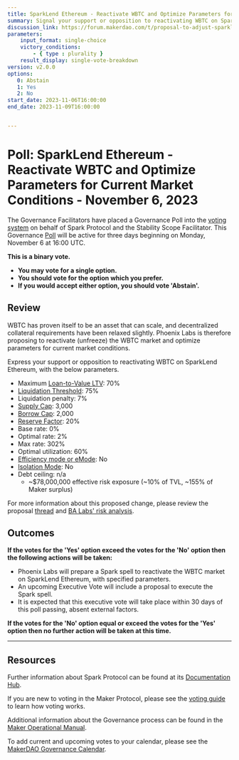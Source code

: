 ```yaml
---
title: SparkLend Ethereum - Reactivate WBTC and Optimize Parameters for Current Market Conditions - November 6, 2023
summary: Signal your support or opposition to reactivating WBTC on SparkLend Ethereum and optimizing parameters for current market conditions.
discussion_link: https://forum.makerdao.com/t/proposal-to-adjust-sparklend-parameters/22542
parameters:
    input_format: single-choice
    victory_conditions:
        - { type : plurality }
    result_display: single-vote-breakdown
version: v2.0.0
options:
   0: Abstain
   1: Yes
   2: No
start_date: 2023-11-06T16:00:00
end_date: 2023-11-09T16:00:00


---
```


# Poll: SparkLend Ethereum - Reactivate WBTC and Optimize Parameters for Current Market Conditions - November 6, 2023

The Governance Facilitators have placed a Governance Poll into the [voting system](https://vote.makerdao.com/polling) on behalf of Spark Protocol and the Stability Scope Facilitator. This Governance [Poll](https://manual.makerdao.com/governance/governance-cycle/weekly-governance-cycle#weekly-governance-cycle-definitions-mip16c1) will be active for three days beginning on Monday, November 6 at 16:00 UTC.

**This is a binary vote.**

- **You may vote for a single option.**
- **You should vote for the option which you prefer.**
- **If you would accept either option, you should vote 'Abstain'.**

## Review

WBTC has proven itself to be an asset that can scale, and decentralized collateral requirements have been relaxed slightly. Phoenix Labs is therefore proposing to reactivate (unfreeze) the WBTC market and optimize parameters for current market conditions. 

Express your support or opposition to reactivating WBTC on SparkLend Ethereum, with the below parameters.

- Maximum [Loan-to-Value LTV](https://docs.aave.com/risk/asset-risk/risk-parameters#loan-to-value): 70%
- [Liquidation Threshold](https://docs.aave.com/risk/asset-risk/risk-parameters#liquidation-threshold): 75%
- Liquidation penalty: 7%
- [Supply Cap](https://docs.sparkprotocol.io/developers/features/supply-borrow-caps#supply-caps): 3,000
- [Borrow Cap](https://docs.sparkprotocol.io/developers/features/supply-borrow-caps#borrow-caps): 2,000
- [Reserve Factor](https://docs.aave.com/risk/asset-risk/risk-parameters#reserve-factor): 20%
- Base rate: 0%
- Optimal rate: 2%
- Max rate: 302%
- Optimal utilization: 60%
- [Efficiency mode or eMode](https://docs.sparkprotocol.io/developers/features/efficiency-mode-emode): No
- [Isolation Mode](https://docs.sparkprotocol.io/developers/features/isolation-mode): No
- Debt ceiling: n/a
  - ~$78,000,000 effective risk exposure (~10% of TVL, ~155% of Maker surplus)

For more information about this proposed change, please review the proposal [thread](https://forum.makerdao.com/t/proposal-to-adjust-sparklend-parameters/22542) and [BA Labs' risk analysis](https://forum.makerdao.com/t/spark-parameter-change-mainnet-reactivate-wbtc/22556).

## Outcomes

**If the votes for the 'Yes' option exceed the votes for the 'No' option then the following actions will be taken:**

* Phoenix Labs will prepare a Spark spell to reactivate the WBTC market on SparkLend Ethereum, with specified parameters.
* An upcoming Executive Vote will include a proposal to execute the Spark spell.
* It is expected that this executive vote will take place within 30 days of this poll passing, absent external factors.

**If the votes for the 'No' option equal or exceed the votes for the 'Yes' option then no further action will be taken at this time.**

---

## Resources

Further information about Spark Protocol can be found at its [Documentation Hub](https://docs.sparkprotocol.io/hub/).

If you are new to voting in the Maker Protocol, please see the [voting guide](https://manual.makerdao.com/governance/voting-in-makerdao/on-chain-governance) to learn how voting works.

Additional information about the Governance process can be found in the [Maker Operational Manual](https://manual.makerdao.com).

To add current and upcoming votes to your calendar, please see the [MakerDAO Governance Calendar](https://manual.makerdao.com/makerdao/calendars/governance-calendar).